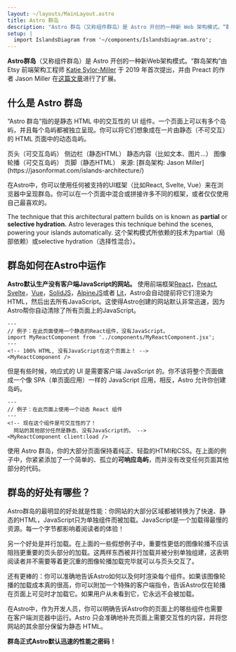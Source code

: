 ```yaml
---
layout: ~/layouts/MainLayout.astro
title: Astro 群岛
description: "Astro 群岛（又称组件群岛）是 Astro 开创的一种新 Web 架构模式。“群岛架构”由 Etsy 前端架构工程师 Katie Sylor-Miller 于2019年首次提出，并由 Preact 的作者 Jason Miller 进行扩展。"
setup: |
  import IslandsDiagram from '~/components/IslandsDiagram.astro';
---
```


**Astro群岛**（又称组件群岛）是 Astro 开创的一种新Web架构模式。“群岛架构”由 Etsy 前端架构工程师 [Katie Sylor-Miller](https://twitter.com/ksylor) 于 2019 年首次提出，并由 Preact 的作者 Jason Miller 在[这篇文章](https://jasonformat.com/islands-architecture/)进行了扩展。

## 什么是 Astro 群岛

“Astro 群岛“指的是静态 HTML 中的交互性的 UI 组件。一个页面上可以有多个岛屿，并且每个岛屿都被独立呈现。你可以将它们想象成在一片由静态（不可交互）的 HTML 页面中的动态岛屿。

<IslandsDiagram>
    <Fragment slot="headerApp">页头（可交互岛屿）</Fragment>
    <Fragment slot="sidebarApp">侧边栏（静态HTML）</Fragment>
    <Fragment slot="main">
        静态内容（比如文本、图片...）
    </Fragment>
    <Fragment slot="carouselApp">图像轮播（可交互岛屿）</Fragment>
    <Fragment slot="footer">页脚（静态HTML）</Fragment>
    <Fragment slot="source">来源: [群岛架构: Jason Miller](https://jasonformat.com/islands-architecture/)</Fragment>
</IslandsDiagram>

在Astro中，你可以使用任何被支持的UI框架（比如React, Svelte, Vue）来在浏览器中呈现群岛。你可以在一个页面中混合或拼接许多不同的框架，或者仅仅使用自己最喜欢的。

The technique that this architectural pattern builds on is known as **partial** or **selective hydration.** Astro leverages this technique behind the scenes, powering your islands automatically. 
这个架构模式所依赖的技术为partial（局部依赖）或selective hydration（选择性混合）。

## 群岛如何在Astro中运作

**Astro默认生产没有客户端JavaScript的网站。** 使用前端框架[React](https://reactjs.org/)，[Preact](https://preactjs.com/), [Svelte](https://svelte.dev/)，[Vue](https://vuejs.org/)，[SolidJS](https://www.solidjs.com/)，[AlpineJS](https://alpinejs.dev/)或者 [Lit](https://lit.dev/)，Astro会自动提前将它们渲染为HTML，然后出去所有JavaScript。这使得Astro创建的网站默认非常迅速，因为Astro帮你自动清除了所有页面上的JavaScript。

```astro title="src/pages/index.astro"
---
// 例子：在此页面使用一个静态的React组件，没有JavaScript。
import MyReactComponent from '../components/MyReactComponent.jsx';
---
<!-- 100% HTML, 没有JavaScript在这个页面上！ -->
<MyReactComponent />
```

但是有些时候，响应式的 UI 是需要客户端 JavaScript 的。你不该将整个页面做成一个像 SPA（单页面应用）一样的 JavaScript 应用，相反，Astro 允许你创建岛屿。

```astro title="src/pages/index.astro" ins="client:load"
---
// 例子：在此页面上使用一个动态 React 组件
---
<!-- 现在这个组件是可交互性的了！
  网站的其他部分任然是静态、没有JavaScript的。 -->
<MyReactComponent client:load />
```

使用 Astro 群岛，你的大部分页面保持着纯正、轻盈的HTMl和CSS。在上面的例子中，你紧紧添加了一个简单的、孤立的**可响应岛屿**，而并没有改变任何页面其他部分的代码。

## 群岛的好处有哪些？

Astro群岛的最明显的好处就是性能：你网站的大部分区域都被转换为了快速、静态的HTML，JavaScript只为单独组件而被加载。JavaScript是一个加载得最慢的资源。每一个字节都影响着阅读者的体验！

另一个好处是并行加载。在上面的一些假想例子中，重要性更低的图像轮播不应该阻挡更重要的页头部分的加载。这两样东西被并行加载并被分别单独组建，这表明阅读者并不需要等着更沉重的图像轮播加载完毕就可以与页头交互了。

还有更棒的：你可以准确地告诉Astro如何以及何时渲染每个组件。如果该图像轮播的加载成本真的很高，你可以附加一个特殊的客户端指令，告诉Astro仅在轮播在页面上可见时才加载它。如果用户从未看到它，它永远不会被加载。

在Astro中，作为开发人员，你可以明确告诉Astro你的页面上的哪些组件也需要在客户端浏览器中运行。Astro 只会准确地补充页面上需要交互性的内容，并将您网站的其余部分保留为静态 HTML。

**群岛正式Astro默认迅速的性能之密码！**
